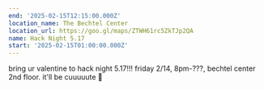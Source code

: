 ```yaml
---
end: '2025-02-15T12:15:00.000Z'
location_name: The Bechtel Center
location_url: https://goo.gl/maps/ZTWH61rc5ZkTJp2QA
name: Hack Night 5.17
start: '2025-02-15T01:00:00.000Z'
---
```


bring ur valentine to hack night 5.17!!! friday 2/14, 8pm-???, bechtel center 2nd floor. it'll be cuuuuute 🩷